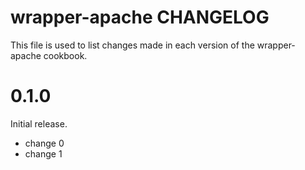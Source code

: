 # wrapper-apache CHANGELOG

This file is used to list changes made in each version of the wrapper-apache cookbook.

# 0.1.0

Initial release.

- change 0
- change 1

